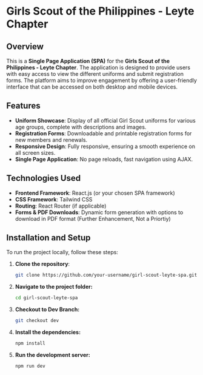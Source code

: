 # Girls Scout of the Philippines - Leyte Chapter

## Overview
This is a **Single Page Application (SPA)** for the **Girls Scout of the Philippines - Leyte Chapter**. The application is designed to provide users with easy access to view the different uniforms and submit registration forms. The platform aims to improve engagement by offering a user-friendly interface that can be accessed on both desktop and mobile devices.

## Features
- **Uniform Showcase**: Display of all official Girl Scout uniforms for various age groups, complete with descriptions and images.
- **Registration Forms**: Downloadable and printable registration forms for new members and renewals.
- **Responsive Design**: Fully responsive, ensuring a smooth experience on all screen sizes.
- **Single Page Application**: No page reloads, fast navigation using AJAX.

## Technologies Used
- **Frontend Framework**: React.js (or your chosen SPA framework)
- **CSS Framework**: Tailwind CSS
- **Routing**: React Router (if applicable)
- **Forms & PDF Downloads**: Dynamic form generation with options to download in PDF format (Further Enhancement, Not a Priortiy)

## Installation and Setup
To run the project locally, follow these steps:

1. **Clone the repository**:
   ```bash
   git clone https://github.com/your-username/girl-scout-leyte-spa.git
   ```
2. **Navigate to the project folder:**
   ```bash
   cd girl-scout-leyte-spa

3. **Checkout to Dev Branch:**
   ```bash
   git checkout dev
   
4. **Install the dependencies:**
   ```bash
   npm install
   
5. **Run the development server:**
   ```bash
   npm run dev
